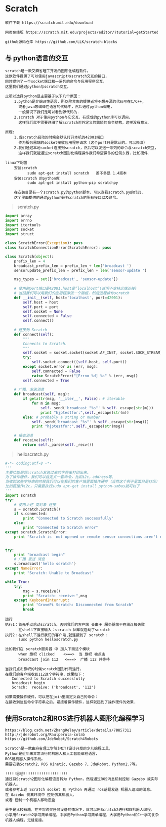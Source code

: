 # Scratch
    软件下载 https://scratch.mit.edu/download
    
    网页在线版 https://scratch.mit.edu/projects/editor/?tutorial=getStarted
    
    github源码仓库 https://github.com/LLK/scratch-blocks
    
    
## 与 python语言的交互
    scratch是一款又麻省理工开发的图形化编程软件，
    这款软件提供了可以使用javascript与scratch交互的接口，
    同时提供了一个socket端口和一系列的命令与应用程序交互，
    这里我们通过python与scratch交互。
    
    之所以选择python是主要基于以下几个原因： 
        1.python是非编译性语言，所以除非库的提供者将不想开源的代码写在C/C++,
          或者java等编译性语言的代码中，然后通过python调用，
          一般情况下我们是可以看到源代码的.
        2.scratch 对于使用python与它交互，有现成的python库可以调用，
          这样我们就不需要详细了解scratch对外定义的繁琐的命令结构，这样没有意义.
    
    原理:
        1.当scratch启动的时候会默认打开本机的42001端口
          作为服务器端的socket接收应用程序请求（这个port只是默认的，可以修改） 
        2.我们通过本地socket连接到scratch，然后可以发送一系列的命令与scratch交互，
          这样我们就能通过scratch图形化编程操作我们希望操作的任何东西，比如硬件.
    
    linux下配置 
        安装scratch 
              sudo apt-get install scratch   差不多是 1.4版本
        安装scratch 的python库
              sudo apt-get install python-pip scratchpy
              
        在安装目录有一个scratch.py的python脚本，可以查看scratch.py的代码，
        这个里面提供的通过python操作scratch的所有接口以及命令。
        
> scratch.py

```python
import array
import errno
import itertools
import socket
import struct

class ScratchError(Exception): pass
class ScratchConnectionError(ScratchError): pass        

class Scratch(object):
    prefix_len = 4
    broadcast_prefix_len = prefix_len + len('broadcast ')
    sensorupdate_prefix_len = prefix_len + len('sensor-update ')

    msg_types = set(['broadcast', 'sensor-update'])
    
    # 使用的port端口是42001,host是“localhost”(说明不支持远端连接)
    # 当然我们可以用我们的应用程序做一个跳板，然后远程操作scratch
    def __init__(self, host='localhost', port=42001):
        self.host = host
        self.port = port
        self.socket = None
        self.connected = False
        self.connect()
        
    # 连接到 Scratch
    def connect(self):
        """
        Connects to Scratch. 
        """
        self.socket = socket.socket(socket.AF_INET, socket.SOCK_STREAM)
        try:
            self.socket.connect((self.host, self.port))
        except socket.error as (err, msg):
            self.connected = False
            raise ScratchError("[Errno %d] %s" % (err, msg))
        self.connected = True
    
    # 广播，发送消息
    def broadcast(self, msg):
        if getattr(msg, '__iter__', False): # iterable
            for m in msg:
                self._send('broadcast "%s"' % self._escape(str(m)))
                print "hjptestfor:",self._escape(str(m))
        else: # probably a string or number
            self._send('broadcast "%s"' % self._escape(str(msg)))
            print "hjptestfor:",self._escape(str(msg))
            
    # 接收消息
    def receive(self):
        return self._parse(self._recv())

```


> helloscratch.py
```python
#-*- coding:utf-8 -*-
'''
主要功能是将scratch发送过来的字符串打印出来，
为了操作硬件，我们可以自定义一套命令，比如i2c，address等，
当收到这些字符串的时候我们可以在我们的客户端里面操作硬件（当然这个例子里面只是打印） 
比如要操作i2c，只需要执行sudo apt-get install python-smbus就可以了
'''
import scratch
try:
    # 使用上述 类对象 连接
    s = scratch.Scratch()
    if s.connected:
        print "Connected to Scratch successfully"
    else:
        print "Connected to Scratch error"
except scratch.ScratchError:
    print "Scratch is  not opened or remote sensor connections aren't enabled"


try:
    print "broadcast begin"
    # 广播 发送 消息
    s.broadcast('hello scratch')
except NameError:
    print "Scratch: Unable to Broadcast"

while True:
    try:
        msg = s.receive()
        print "Scratch: receive:",msg
    except KeyboardInterrupt:
        print "GrovePi Scratch: Disconnected from Scratch"
        break

```
    
    运行
    执行1：首先手动启动scratch，否则我们的客户端 会由于 服务器端不在线连接失败 
          在shell下直接输入：scratch 回车就启动了scratch
    执行2：在shell下运行我们的客户端,就连接到了 scratch：
          suso python helloscratch.py 
          
    比如我们在 scratch服务器 中 加入下面这个模块   
          when 旗帜 clicked    <===>  当 旗帜 被点击
          broadcast join 112   <===>  广播 112 并等待
    
    当我们点击旗帜的时候scratch图形代码运行，
    在我们的客户端收到112这个字符串，效果如下： 
       Connected to Scratch successfully
       broadcast begin
       Scrach:  receive: ('broadcast', '112')
    
    如果需要操作硬件，可以把在join里面定义自己的命令：
    在接收到这些命令字符串之后，紧接着操作硬件，这样就起到了操作硬件的效果.
    
    
    
## 使用Scratch2和ROS进行机器人图形化编程学习
    https://blog.csdn.net/ZhangRelay/article/details/78857311
    http://jderobot.org/Raulperula-colab
    https://github.com/JdeRobot/Scratch4Robots
    
    Scratch是一款由麻省理工学院(MIT)设计开发的少儿编程工具，
    Python是近年来非常流行的机器人和人工智能编程语言，
    ROS是机器人操作系统。
    需要安装Scratch2、ROS Kinetic、Gazebo 7、JdeRobot、Python2.7等。
    
    !!!!!思想!!!!!!!!!!!!!!!!!!!!
    通过将Scratch2图形化编程语言转为 Python，然后通过ROS消息机制控制 Gazebo 或实际机器人。
    或者参考上述 Scratch socket 到 Python 再通过 ros话题发送 机器人运动的消息。
    在 Gazebo 仿真环境中 控制仿真机器人。
    或者 控制一个机器人移动底盘
    
    是不是比较有趣，在不需购买任何设备的情况下，就可以用Scratch2进行ROS机器人编程。
    小学用Scratch2学习简单编程，中学用Python学习简单编程，大学用Python和C++学习复杂机器人编程，无缝衔接。
    
    
     
